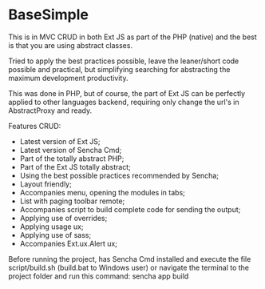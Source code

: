 BaseSimple
==========
This is in MVC CRUD in both Ext JS as part of the PHP (native) and the best is that you are using abstract classes.

Tried to apply the best practices possible, leave the leaner/short code possible and practical, but simplifying searching for abstracting the maximum development productivity.

This was done in PHP, but of course, the part of Ext JS can be perfectly applied to other languages ​​backend, requiring only change the url's in AbstractProxy and ready.

Features CRUD:

- Latest version of Ext JS;
- Latest version of Sencha Cmd;
- Part of the totally abstract PHP;
- Part of the Ext JS totally abstract;
- Using the best possible practices recommended by Sencha;
- Layout friendly;
- Accompanies menu, opening the modules in tabs;
- List with paging toolbar remote;
- Accompanies script to build complete code for sending the output;
- Applying use of overrides;
- Applying usage ux;
- Applying use of sass;
- Accompanies Ext.ux.Alert ux;

Before running the project, has Sencha Cmd installed and execute the file script/build.sh (build.bat to Windows user) or navigate the terminal to the project folder and run this command: sencha app build